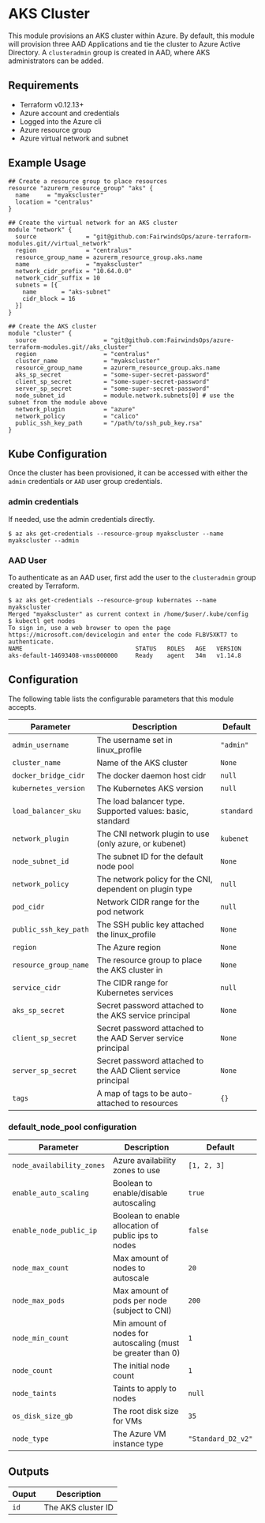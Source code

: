 # AKS Cluster
This module provisions an AKS cluster within Azure. By default, this module will provision three AAD Applications and tie the cluster to Azure Active Directory. A `clusteradmin` group is created in AAD, where AKS administrators can be added.

## Requirements

- Terraform v0.12.13+
- Azure account and credentials
- Logged into the Azure cli
- Azure resource group
- Azure virtual network and subnet

## Example Usage
```
## Create a resource group to place resources
resource "azurerm_resource_group" "aks" {
  name     = "myakscluster"
  location = "centralus"
}

## Create the virtual network for an AKS cluster
module "network" {
  source              = "git@github.com:FairwindsOps/azure-terraform-modules.git//virtual_network"
  region              = "centralus"
  resource_group_name = azurerm_resource_group.aks.name
  name                = "myakscluster"
  network_cidr_prefix = "10.64.0.0"
  network_cidr_suffix = 10
  subnets = [{
    name       = "aks-subnet"
    cidr_block = 16
  }]
}

## Create the AKS cluster
module "cluster" {
  source                   = "git@github.com:FairwindsOps/azure-terraform-modules.git//aks_cluster"
  region                   = "centralus"
  cluster_name             = "myakscluster"
  resource_group_name      = azurerm_resource_group.aks.name
  aks_sp_secret            = "some-super-secret-password"
  client_sp_secret         = "some-super-secret-password"
  server_sp_secret         = "some-super-secret-password"  
  node_subnet_id           = module.network.subnets[0] # use the subnet from the module above
  network_plugin           = "azure"
  network_policy           = "calico"
  public_ssh_key_path      = "/path/to/ssh_pub_key.rsa"
}
```

## Kube Configuration
Once the cluster has been provisioned, it can be accessed with either the `admin` credentials or `AAD` user group credentials.
### admin credentials
If needed, use the admin credentials directly.
```
$ az aks get-credentials --resource-group myakscluster --name myakscluster --admin
```
### AAD User
To authenticate as an AAD user, first add the user to the `clusteradmin` group created by Terraform.
```
$ az aks get-credentials --resource-group kubernates --name myakscluster
Merged "myakscluster" as current context in /home/$user/.kube/config
$ kubectl get nodes
To sign in, use a web browser to open the page https://microsoft.com/devicelogin and enter the code FLBV5XKT7 to authenticate.
NAME                                STATUS   ROLES   AGE   VERSION
aks-default-14693408-vmss000000     Ready    agent   34m   v1.14.8
```


## Configuration
The following table lists the configurable parameters that this module accepts.

| Parameter                  | Description                                                  | Default     |
|----------------------------|--------------------------------------------------------------|-------------|
| `admin_username`           | The username set in linux_profile                            | `"admin"`   |
| `cluster_name`             | Name of the AKS cluster                                      | `None`      |
| `docker_bridge_cidr`       | The docker daemon host cidr                                  | `null`      |
| `kubernetes_version`       | The Kubernetes AKS version                                   | `null`      |
| `load_balancer_sku`        | The load balancer type. Supported values: basic, standard    | `standard`  |
| `network_plugin`           | The CNI network plugin to use (only azure, or kubenet)       | `kubenet`   |
| `node_subnet_id`           | The subnet ID for the default node pool                      | `None`      |
| `network_policy`           | The network policy for the CNI, dependent on plugin type     | `null`      |
| `pod_cidr`                 | Network CIDR range for the pod network                       | `null`      |
| `public_ssh_key_path`      | The SSH public key attached the linux_profile                | `None`      |
| `region`                   | The Azure region                                             | `None`      |
| `resource_group_name`      | The resource group to place the AKS cluster in               | `None`      |
| `service_cidr`             | The CIDR range for Kubernetes services                       | `null`      |
| `aks_sp_secret`            | Secret password attached to the AKS service principal        | `None`      |
| `client_sp_secret`         | Secret password attached to the AAD Server service principal | `None`      |
| `server_sp_secret`         | Secret password attached to the AAD Client service principal | `None`      |
| `tags`                     | A map of tags to be auto-attached to resources               | `{}`        |

### default_node_pool configuration
| Parameter                 | Description                                                  | Default            |
|---------------------------|--------------------------------------------------------------|--------------------|
| `node_availability_zones` | Azure availability zones to use                              | `[1, 2, 3]`        |
| `enable_auto_scaling`     | Boolean to enable/disable autoscaling                        | `true`             |
| `enable_node_public_ip`   | Boolean to enable allocation of public ips to nodes          | `false`            |
| `node_max_count`          | Max amount of nodes to autoscale                             | `20`               |
| `node_max_pods`           | Max amount of pods per node (subject to CNI)                 | `200`              |
| `node_min_count`          | Min amount of nodes for autoscaling (must be greater than 0) | `1`                |
| `node_count`              | The initial node count                                       | `1`                |
| `node_taints`             | Taints to apply to nodes                                     | `null`             |
| `os_disk_size_gb`         | The root disk size for VMs                                   | `35`               |
| `node_type`               | The Azure VM instance type                                   | `"Standard_D2_v2"` |

## Outputs
| Ouput |        Description |
|-------|--------------------|
| `id`  | The AKS cluster ID | 
